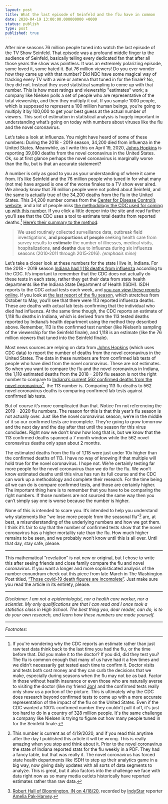 ```yaml
---
layout: post
title: What the last episode of Seinfeld and the flu have in common
date: 2020-04-19 13:00:00.000000000 +0000
status: publish
type: post
published: true
---
```


After nine seasons 76 million people tuned into watch the last episode of the TV Show Seinfeld. That episode was a profound middle finger to the audience of Seinfeld, basically telling every dedicated fan that after all those years the show was pointless. It was an extremely polarizing episode, some loved it, some hated it. But 76 million viewers! Do you ever wonder how they came up with that number? Did NBC have some magical way of tracking every TV with a wire or antenna that tuned in for the finale? No, they did not. Instead they used statistical sampling to come up with that number. This is how most ratings and viewership "estimates" work; a company like Nielsen polls a set of people who are representative of the total viewership, and then they multiply it out. If you sample 1000 people, which is supposed to represent a 100 million human beings, you’re going to multiply it by 100,000 to get your best guess at the actual number of viewers. This sort of estimation in statistical analysis is hugely important in understanding what’s going on today with numbers about viruses like the flu and the novel coronavirus.

Let’s take a look at influenza. You might have heard of some of these numbers: During the 2018 - 2019 season, 34,200 died from influenza in the United States. Meanwhile, as I write this on April 19, 2020, [Johns Hopkins](https://coronavirus.jhu.edu/map.html) is reporting 39,090 deaths from the novel coronavirus in the United States. Ok, so at first glance perhaps the novel coronavirus is marginally worse than the flu, but is that an accurate statement?

A number is only as good to you as your understanding of where it came from. It’s like Seinfeld and the 76 million people who tuned in for what many (not me) have argued is one of the worse finales to a TV show ever aired. We already know that 76 million people were not polled about Seinfeld, and the same is actually true of the 34,200 deaths from the flu in the United States. This 34,200 number comes from the [Center for Disease Control’s website](https://www.cdc.gov/flu/about/burden/2018-2019.html), and a lot of people miss [the methodology the CDC used for coming up with this number](https://www.cdc.gov/flu/about/burden/how-cdc-estimates.htm). If you click a little deeper into the site and read further you’ll see that the CDC uses a tool to estimate total deaths from reported deaths.[^1] [Here’s their summary to the method](https://onlinelibrary.wiley.com/doi/full/10.1111/irv.12486):

> We used routinely collected surveillance data, outbreak field investigations, **and proportions of people** seeking health care from survey results to **estimate** the number of illnesses, medical visits, hospitalizations, **and deaths** due to influenza during six influenza seasons (2010‐2011 through 2015‐2016). _(emphasis mine)_

Let’s take a closer look at these numbers for the state I live in, Indiana.  For the 2018 - 2019 season [Indiana had 1,118 deaths from influenza](https://www.cdc.gov/nchs/pressroom/sosmap/flu_pneumonia_mortality/flu_pneumonia.htm) according to the CDC. It’s important to remember that the CDC does not actually do these tests in each state, rather they get their data from state health departments like the Indiana State Department of Health (ISDH). ISDH reports to the CDC actual tests each week, and [you can view these reports online](https://www.in.gov/isdh/22104.htm). If you look at [the last report of the flu season](https://www.in.gov/isdh/files/Weekly%20Influenza%20Report-Week%2020-2018-2019.pdf), which stretches from October to May, you’ll see that there were 113 reported influenza deaths. These are deaths with actual lab tests confirming that the individual who died had influenza. At the same time though, the CDC reports an estimate of 1,118 flu deaths in Indiana, which is derived from the 113 tested deaths reported by Indiana’s health department using the method they described above. Remember, 113 is the confirmed test number (like Nielsen’s sampling of the viewership for the Seinfeld finale), and 1,118 is an estimate (like the 76 million viewers that tuned into the Seinfeld finale).

Most news sources are relying on data from [Johns Hopkins](https://coronavirus.jhu.edu/map.html) (which uses CDC data) to report the number of deaths from the novel coronavirus in the United States. The data in these numbers are from confirmed lab tests of people who have died from the novel coronavirus. These are not estimates. So when you want to compare the flu and the novel coronavirus in Indiana, the 1,118 estimated deaths from the 2018 - 2019 flu season is not the right number to compare to [Indiana’s current 562 confirmed deaths from the novel coronavirus](https://www.in.gov/coronavirus/)[^2], the 113 number is. Comparing 113 flu deaths to 562 novel coronavirus deaths is comparing confirmed lab tests against confirmed lab tests.

But of course it’s more complicated than that. Notice I’m not referencing the 2019 - 2020 flu numbers. The reason for this is that this year’s flu season is not actually over. Just like the novel coronavirus season, we’re in the middle of it so our confirmed tests are incomplete. They’re going to grow tomorrow and the next day and the day after that until the season for this virus concludes. Right now we don’t know how long that is, but we know that the 113 confirmed deaths spanned a 7 month window while the 562 novel coronavirus deaths only span about 2 months.

The estimated deaths from the flu of 1,118 were just under 10x higher than the confirmed deaths of 113. I have no way of knowing if that multiple will hold true for the novel coronavirus. I hope not. We’re certainly testing far more people for the novel coronavirus than we do for the flu. We won’t know estimated deaths until this virus has run its full course and the CDC can work up a methodology and complete their research. For the time being all we can do is compare confirmed tests, and those are certainly higher. The important thing here is to remember that you have to be comparing the right numbers. If those numbers are not sourced the same way then you can’t simply say one is worse because the number is higher.

None of this is intended to scare you. It’s intended to help you understand why statements like "we lose more people from the seasonal flu"[^3] are, at best, a misunderstanding of the underlying numbers and how we got them. I think it’s fair to say that the number of confirmed tests show that the novel coronavirus has a higher mortality rate than the flu. How much higher remains to be seen, and we probably won’t know until this is all over. Until that day, stay safe, please.

---

This mathematical “revelation” is not new or original, but I chose to write this after seeing friends and close family compare the flu and novel coronavirus. If you want a longer and more sophisticated analysis of the number conundrum check out this piece from late March in The Washington Post titled, [“Those covid-19 death figures are incomplete”](https://www.washingtonpost.com/politics/2020/03/27/those-covid-19-death-toll-figures-are-incomplete/). Just make sure you read the article in its entirety, please.

---

_Disclaimer: I am not a epidemiologist, nor a health care worker, nor a scientist. My only qualifications are that I can read and I once took a statistics class in High School. The best thing you, dear reader, can do, is to do your own research, and learn how these numbers are made yourself._

---

*Footnotes:*

[^1]: If you're wondering why the CDC reports an estimate rather than just raw test data think back to the last time you had the flu, or the time before that. Did you make it to the doctor? If you did, did they test you? The flu is common enough that many of us have had it a few times and we didn't necessarily get tested each time to confirm it. Doctor visits and tests both cost money and they can curb the decisions that we make, especially during seasons when the flu may not be as bad. Factor in those without health insurance or even those who are naturally averse to visiting the doctor (like my friend [Jon](http://jonkohlmeier.net)) and the confirmed tests really only show us a portion of the picture. This is ultimately why the CDC does research beyond confirmed tests to come up with a more accurate representation of the impact of the flu on the United States. Even if the CDC wanted a 100% confirmed number they couldn't pull it off, it's just too hard to do in a country of 328 million people. It's the same challenge a company like Nielsen is trying to figure out how many people tuned in for the Seinfeld finale.

[^2]: This number is current as of 4/19/2020, and if you read this anytime after the day I published this article it will be wrong. This is really amazing when you stop and think about it. Prior to the novel coronavirus the state of Indiana reported stats for the flu weekly in a PDF. They had a fancy table, but that was really it. The novel coronavirus has forced state health departments like ISDH to step up their analytics game in a big way, now giving daily updates with all sorts of data segments to analyze. This is great, but it also factors into the challenge we face with data right now as so many media outlets historically have reported estimates rather than raw data.

[^3]: [Robert Hall of Bloomington, IN on 4/18/20](https://twitter.com/AmeliaPakHarvey/status/1251627911108575233), recorded by [IndyStar](https://www.indystar.com) reporter [Amelia Pak-Harvey](https://twitter.com/AmeliaPakHarvey).
